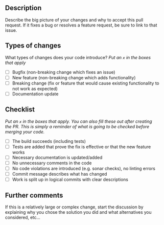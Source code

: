 ## Description

Describe the big picture of your changes and why to accept this pull request. If it fixes a bug or resolves a feature request, be sure to link to that issue.

## Types of changes

What types of changes does your code introduce?
_Put an `x` in the boxes that apply_

- [ ] Bugfix (non-breaking change which fixes an issue)
- [ ] New feature (non-breaking change which adds functionality)
- [ ] Breaking change (fix or feature that would cause existing functionality to not work as expected)
- [ ] Documentation update

## Checklist

_Put an `x` in the boxes that apply. You can also fill these out after creating the PR. This is simply a reminder of what is going to be checked before merging your code._

- [ ] The build succeeds (including tests)
- [ ] Tests are added that prove the fix is effective or that the new feature works
- [ ] Necessary documentation is updated/added
- [ ] No unnecessary comments in the code
- [ ] No code violations are introduced (e.g. sonar checks), no linting errors
- [ ] Commit message describes what has changed
- [ ] Work is split up in logical commits with clear descriptions

## Further comments

If this is a relatively large or complex change, start the discussion by explaining why you chose the solution you did and what alternatives you considered, etc...
